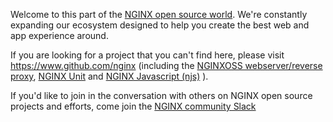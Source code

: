 Welcome to this part of the [NGINX open source world](https://www.nginx.org). We're constantly expanding our ecosystem designed to help you create the best web and app experience around. 

If you are looking for a project that you can't find here, please visit https://www.github.com/nginx (including the [NGINXOSS webserver/reverse proxy](https://github.com/nginx/nginx), [NGINX Unit](https://github.com/nginx/unit) and [NGINX Javascript (njs)](https://github.com/nginx/njs) ).

If you'd like to join in the conversation with others on NGINX open source projects and efforts, come join the [NGINX community Slack](https://community.nginx.org/joinslack?w)

